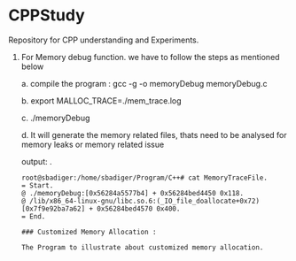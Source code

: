 # CPPStudy
Repository for CPP understanding and Experiments.

1.  For Memory debug function. we have to follow the steps as mentioned below

    a. compile the program : gcc -g -o memoryDebug memoryDebug.c

    b. export MALLOC_TRACE=./mem_trace.log

    c. ./memoryDebug

    d. It will generate the memory related files, thats need to be analysed for memory leaks or memory related issue

    
    output: .
    ````
    root@sbadiger:/home/sbadiger/Program/C++# cat MemoryTraceFile.
    = Start.
    @ ./memoryDebug:[0x56284a5577b4] + 0x56284bed4450 0x118.
    @ /lib/x86_64-linux-gnu/libc.so.6:(_IO_file_doallocate+0x72)[0x7f9e92ba7a62] + 0x56284bed4570 0x400.
    = End.
    
    ### Customized Memory Allocation :
    
    The Program to illustrate about customized memory allocation.
    
    
